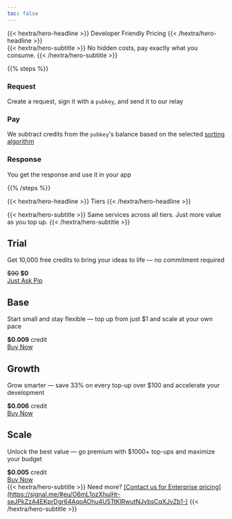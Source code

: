 ```yaml
---
toc: false
---
```


<div class="hx:mt-6">
{{< hextra/hero-headline >}}
  Developer Friendly Pricing
{{< /hextra/hero-headline >}}
</div>

<div class="hx:mt-1 hx:mb-6">
  {{< hextra/hero-subtitle >}}
  No hidden costs, pay exactly what you consume.
  {{< /hextra/hero-subtitle >}}
</div>

{{% steps %}}

### Request
Create a request, sign it with a `pubkey`, and send it to our relay

### Pay
We subtract credits from the `pubkey`'s balance based on the selected [sorting algorithm](/docs/algos)

### Response
You get the response and use it in your app

{{% /steps %}}

{{< hextra/hero-headline >}}
  Tiers
{{< /hextra/hero-headline >}}

<div class="hx:mt-1 hx:mb-6">
{{< hextra/hero-subtitle >}}
Same services across all tiers. Just more value as you top up.
{{< /hextra/hero-subtitle >}}
</div>

<div class="pricing-container">
    <div class="pricing-card">
      <h2>Trial</h2>
      <p>Get 10,000 free credits to bring your ideas to life — no commitment required</p>
      <div class="price"><strike>$90</strike> <strong>$0</strong></div>
        <a class="price-button" href="https://signal.me/#eu/O6mL1ozXhujHr-seJPkZzA4EKprDgr64AqoAOhu4U5TtKlRwutNJvbsCqXJvZb1-" target="_blank">Just Ask Pip</a>
      </div>
    <div class="pricing-card">
      <h2>Base</h2>
      <p>Start small and stay flexible — top up from just $1 and scale at your own pace</p>
      <div class="price"><strong>$0.009</strong> credit</div>
        <a class="price-button" href="https://buy.tryspeed.com/plink_live_m9h4u6yhV6DqNvHK" target="_blank">Buy Now</a>
    </div>
    <div class="pricing-card">
      <h2>Growth</h2>
      <p>Grow smarter — save 33% on every top-up over $100 and accelerate your development</p>
      <div class="price"><strong>$0.006</strong>  credit</div>
        <a class="price-button" href="https://buy.tryspeed.com/plink_live_m9h5bgfkmrGesdev" target="_blank">Buy Now</a>
    </div>
    <div class="pricing-card">
      <h2>Scale</h2>
      <p>Unlock the best value — go premium with $1000+ top-ups and maximize your budget</p>
      <div class="price"><strong>$0.005</strong> credit</div>
        <a class="price-button" href="https://buy.tryspeed.com/plink_live_m9h5ptc8nDhgaZ8m" target="_blank">Buy Now</a>
        </div>
    </div>
</div>

<div class="hx:mt-8 hx:mb-6">
{{< hextra/hero-subtitle >}}
Need more? <u>[Contact us for Enterprise pricing](https://signal.me/#eu/O6mL1ozXhujHr-seJPkZzA4EKprDgr64AqoAOhu4U5TtKlRwutNJvbsCqXJvZb1-)</u>
{{< /hextra/hero-subtitle >}}
</div>